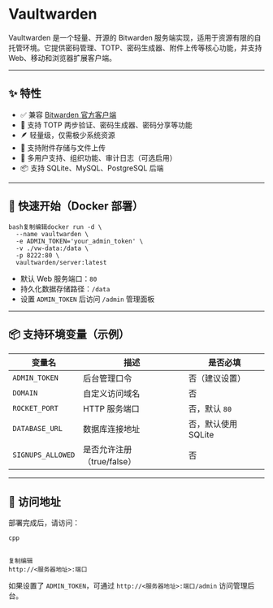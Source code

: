 # Vaultwarden

Vaultwarden 是一个轻量、开源的 Bitwarden 服务端实现，适用于资源有限的自托管环境。它提供密码管理、TOTP、密码生成器、附件上传等核心功能，并支持 Web、移动和浏览器扩展客户端。

------

## ✨ 特性

- ✅ 兼容 [Bitwarden 官方客户端](https://bitwarden.com/)
- 🧠 支持 TOTP 两步验证、密码生成器、密码分享等功能
- 🪶 轻量级，仅需极少系统资源
- 📁 支持附件存储与文件上传
- 🔐 多用户支持、组织功能、审计日志（可选启用）
- 📦 支持 SQLite、MySQL、PostgreSQL 后端

------

## 🚀 快速开始（Docker 部署）

```
bash复制编辑docker run -d \
  --name vaultwarden \
  -e ADMIN_TOKEN='your_admin_token' \
  -v ./vw-data:/data \
  -p 8222:80 \
  vaultwarden/server:latest
```

- 默认 Web 服务端口：`80`
- 持久化数据存储路径：`/data`
- 设置 `ADMIN_TOKEN` 后访问 `/admin` 管理面板

------

## 📦 支持环境变量（示例）

| 变量名            | 描述                       | 是否必填            |
| ----------------- | -------------------------- | ------------------- |
| `ADMIN_TOKEN`     | 后台管理口令               | 否（建议设置）      |
| `DOMAIN`          | 自定义访问域名             | 否                  |
| `ROCKET_PORT`     | HTTP 服务端口              | 否，默认 `80`       |
| `DATABASE_URL`    | 数据库连接地址             | 否，默认使用 SQLite |
| `SIGNUPS_ALLOWED` | 是否允许注册（true/false） | 否                  |



------

## 🔐 访问地址

部署完成后，请访问：

```
cpp


复制编辑
http://<服务器地址>:端口
```

如果设置了 `ADMIN_TOKEN`，可通过 `http://<服务器地址>:端口/admin` 访问管理后台。